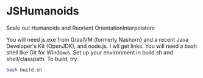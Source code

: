 # JSHumanoids
Scale out Humanoids and Reorient OrientationInterpolators

You will need js.exe from GraalVM (formerly Nashorn) and a recent Java Developer's Kit (OpenJDK), and node.js.   I wil get links.
You will need a bash shell like Git for Windows.
Set up your environment in build.sh and shell/classpath.
To build, try

```bash
bash build.sh

